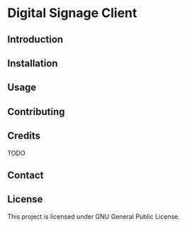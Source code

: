# Digital Signage Client

## Introduction

## Installation

## Usage

## Contributing

## Credits

TODO

## Contact

## License

This project is licensed under GNU General Public License.
